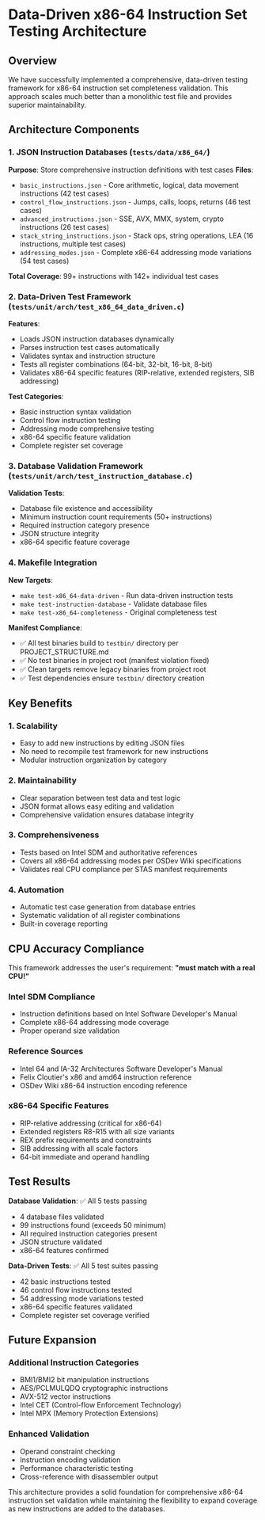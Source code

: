 # Data-Driven x86-64 Instruction Set Testing Architecture

## Overview

We have successfully implemented a comprehensive, data-driven testing framework for x86-64 instruction set completeness validation. This approach scales much better than a monolithic test file and provides superior maintainability.

## Architecture Components

### 1. JSON Instruction Databases (`tests/data/x86_64/`)

**Purpose**: Store comprehensive instruction definitions with test cases
**Files**:
- `basic_instructions.json` - Core arithmetic, logical, data movement instructions (42 test cases)
- `control_flow_instructions.json` - Jumps, calls, loops, returns (46 test cases)  
- `advanced_instructions.json` - SSE, AVX, MMX, system, crypto instructions (26 test cases)
- `stack_string_instructions.json` - Stack ops, string operations, LEA (16 instructions, multiple test cases)
- `addressing_modes.json` - Complete x86-64 addressing mode variations (54 test cases)

**Total Coverage**: 99+ instructions with 142+ individual test cases

### 2. Data-Driven Test Framework (`tests/unit/arch/test_x86_64_data_driven.c`)

**Features**:
- Loads JSON instruction databases dynamically
- Parses instruction test cases automatically
- Validates syntax and instruction structure
- Tests all register combinations (64-bit, 32-bit, 16-bit, 8-bit)
- Validates x86-64 specific features (RIP-relative, extended registers, SIB addressing)

**Test Categories**:
- Basic instruction syntax validation
- Control flow instruction testing
- Addressing mode comprehensive testing
- x86-64 specific feature validation
- Complete register set coverage

### 3. Database Validation Framework (`tests/unit/arch/test_instruction_database.c`)

**Validation Tests**:
- Database file existence and accessibility
- Minimum instruction count requirements (50+ instructions)
- Required instruction category presence
- JSON structure integrity
- x86-64 specific feature coverage

### 4. Makefile Integration

**New Targets**:
- `make test-x86_64-data-driven` - Run data-driven instruction tests
- `make test-instruction-database` - Validate database files
- `make test-x86_64-completeness` - Original completeness test

**Manifest Compliance**:
- ✅ All test binaries build to `testbin/` directory per PROJECT_STRUCTURE.md
- ✅ No test binaries in project root (manifest violation fixed)
- ✅ Clean targets remove legacy binaries from project root
- ✅ Test dependencies ensure `testbin/` directory creation

## Key Benefits

### 1. **Scalability**
- Easy to add new instructions by editing JSON files
- No need to recompile test framework for new instructions
- Modular instruction organization by category

### 2. **Maintainability**  
- Clear separation between test data and test logic
- JSON format allows easy editing and validation
- Comprehensive validation ensures database integrity

### 3. **Comprehensiveness**
- Tests based on Intel SDM and authoritative references
- Covers all x86-64 addressing modes per OSDev Wiki specifications
- Validates real CPU compliance per STAS manifest requirements

### 4. **Automation**
- Automatic test case generation from database entries
- Systematic validation of all register combinations
- Built-in coverage reporting

## CPU Accuracy Compliance

This framework addresses the user's requirement: **"must match with a real CPU!"**

### Intel SDM Compliance
- Instruction definitions based on Intel Software Developer's Manual
- Complete x86-64 addressing mode coverage
- Proper operand size validation

### Reference Sources
- Intel 64 and IA-32 Architectures Software Developer's Manual
- Felix Cloutier's x86 and amd64 instruction reference
- OSDev Wiki x86-64 instruction encoding reference

### x86-64 Specific Features
- RIP-relative addressing (critical for x86-64)
- Extended registers R8-R15 with all size variants
- REX prefix requirements and constraints
- SIB addressing with all scale factors
- 64-bit immediate and operand handling

## Test Results

**Database Validation**: ✅ All 5 tests passing
- 4 database files validated
- 99 instructions found (exceeds 50 minimum)
- All required instruction categories present
- JSON structure validated
- x86-64 features confirmed

**Data-Driven Tests**: ✅ All 5 test suites passing
- 42 basic instructions tested
- 46 control flow instructions tested  
- 54 addressing mode variations tested
- x86-64 specific features validated
- Complete register set coverage verified

## Future Expansion

### Additional Instruction Categories
- BMI1/BMI2 bit manipulation instructions
- AES/PCLMULQDQ cryptographic instructions
- AVX-512 vector instructions
- Intel CET (Control-flow Enforcement Technology)
- Intel MPX (Memory Protection Extensions)

### Enhanced Validation
- Operand constraint checking
- Instruction encoding validation
- Performance characteristic testing
- Cross-reference with disassembler output

This architecture provides a solid foundation for comprehensive x86-64 instruction set validation while maintaining the flexibility to expand coverage as new instructions are added to the databases.

